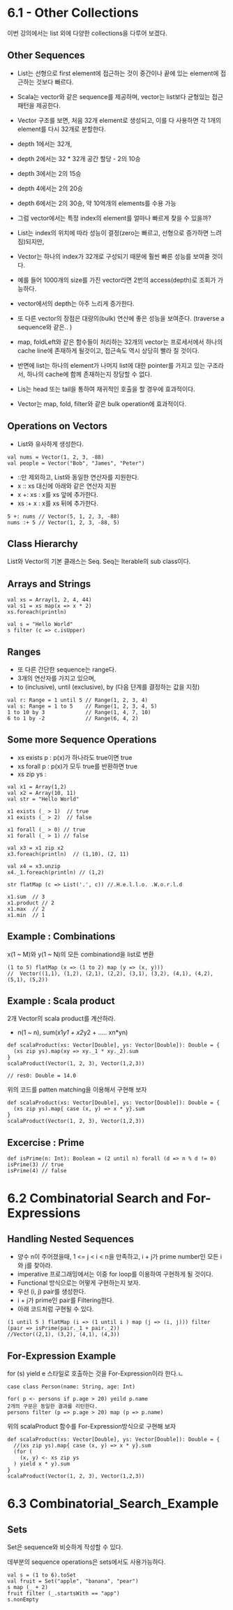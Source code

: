 # 6.1 - Other Collections
이번 강의에서는 list 외에 다양한 collections을 다루어 보겠다.
## Other Sequences
- List는 선형으로 first element에 접근하는 것이 중간이나 끝에 있는 element에 접근하는 것보다 빠르다.
- Scala는 vector와 같은 sequence를 제공하며, vector는 list보다 균형있는 접근 패턴을 제공한다.
- Vector 구조를 보면, 처음 32개 element로 생성되고, 이를 다 사용하면 각 1개의 element를 다시 32개로 분할한다.
 - depth 1에서는 32개,
 - depth 2에서는 32 * 32개 공간 할당 - 2의 10승
 - depth 3에서는 2의 15승
 - depth 4에서는 2의 20승
 - depth 6에서는 2의 30승, 약 10억개의 elements를 수용 가능

- 그럼 vector에서는 특정 index의 element를 얼마나 빠르게 찾을 수 있을까?
 - List는 index의 위치에 따라 성능이 결정(zero는 빠르고, 선형으로 증가하면 느려짐)되지만,
 - Vector는 하나의 index가 32개로 구성되기 때문에 훨씬 빠른 성능를 보여줄 것이다.
 - 예를 들어 1000개의 size를 가진 vector라면 2번의 access(depth)로 조회가 가능하다.
 - vector에서의 depth는 아주 느리게 증가한다.
- 또 다른 vector의 장점은 대량의(bulk) 연산에 좋은 성능을 보여준다. (traverse a sequence와 같은.. )
 - map, foldLeft와 같은 함수들이 처리하는 32개의 vector는 프로세서에서 하나의 cache line에 존재하게 될것이고,  접근속도 역시 상당히 빨라 질 것이다.  
 - 반면에 list는 하나의 element가 나머지 list에 대한 pointer를 가지고 있는 구조라서, 하나의 cache에 함께 존재하는지 장담할 수 없다.


- Lis는 head 또는 tail을 통하여 재귀적인 호출을 할 경우에 효과적이다.
- Vector는 map, fold, filter와 같은 bulk operation에 효과적이다.

## Operations on Vectors
- List와 유사하게 생성한다.
```
val nums = Vector(1, 2, 3, -88)
val people = Vector("Bob", "James", "Peter")
```
- ::만 제외하고, List와 동일한 연산자를 지원한다.
- x :: xs 대신에 아래와 같은 연산자 지원
 - x +: xs : x를 xs 앞에 추가한다.
 - xs :+ x : x를 xs 뒤에 추가한다.
 ```
 5 +: nums // Vector(5, 1, 2, 3, -88)
 nums :+ 5 // Vector(1, 2, 3, -88, 5)
 ```

## Class Hierarchy
List와 Vector의 기본 클래스는 Seq. Seq는 Iterable의 sub class이다.

## Arrays and Strings
```
val xs = Array(1, 2, 4, 44)
val s1 = xs map(x => x * 2)
xs.foreach(println)

val s = "Hello World"
s filter (c => c.isUpper)
```

## Ranges
- 또 다른 간단한 sequence는 range다.
- 3개의 연산자를 가지고 있으며,
 - to (inclusive), until (exclusive), by (다음 단계를 결정하는 값을 지정)
```
val r: Range = 1 until 5 // Range(1, 2, 3, 4)
val s: Range = 1 to 5    // Range(1, 2, 3, 4, 5)
1 to 10 by 3             // Range(1, 4, 7, 10)
6 to 1 by -2             // Range(6, 4, 2)
```

## Some more Sequence Operations
- xs exists p : p(x)가 하나라도 true이면 true
- xs forall p : p(x)가 모두 true를 반환하면 true
- xs zip ys :

```
val x1 = Array(1,2)
val x2 = Array(10, 11)
val str = "Hello World"

x1 exists (_ > 1)  // true
x1 exists (_ > 2)  // false

x1 forall (_ > 0) // true
x1 forall (_ > 1) // false

val x3 = x1 zip x2
x3.foreach(println)  // (1,10), (2, 11)

val x4 = x3.unzip
x4._1.foreach(println) // (1,2)

str flatMap (c => List('.', c)) //.H.e.l.l.o. .W.o.r.l.d

x1.sum  // 3
x1.product // 2
x1.max  // 2
x1.min  // 1
```


## Example : Combinations
x(1 ~ M)와 y(1 ~ N)의 모든 combinationd을 list로 변환
```
(1 to 5) flatMap (x => (1 to 2) map (y => (x, y)))
//  Vector((1,1), (1,2), (2,1), (2,2), (3,1), (3,2), (4,1), (4,2), (5,1), (5,2))
```

## Example : Scala product
2개 Vector의 scala product를 계산하라.

- n(1 ~ n), sum(x1*y1 + x2*y2 + ..... xn*yn)

```
def scalaProduct(xs: Vector[Double], ys: Vector[Double]): Double = {
  (xs zip ys).map(xy => xy._1 * xy._2).sum
}
scalaProduct(Vector(1, 2, 3), Vector(1,2,3))

// res0: Double = 14.0
```
위의 코드를 patten matching을 이용해서 구현해 보자
```
def scalaProduct(xs: Vector[Double], ys: Vector[Double]): Double = {
  (xs zip ys).map{ case (x, y) => x * y}.sum
}
scalaProduct(Vector(1, 2, 3), Vector(1,2,3))
```

## Excercise : Prime
```
def isPrime(n: Int): Boolean = (2 until n) forall (d => n % d != 0)
isPrime(3) // true
isPrime(4) // false
```


# 6.2  Combinatorial Search and For-Expressions
## Handling Nested Sequences
- 양수 n이 주어졌을때, 1 <= j < i < n을 만족하고, i + j가 prime number인 모든 i와 j를 찾아라.
- imperative 프로그래밍에서는 이중 for loop를 이용하여 구현하게 될 것이다.
- Functional 방식으로는 어떻게 구현하는지 보자.
 - 우선 (i, j) pair를 생성한다.
 - i + j가 prime인 pair를 Filtering한다.
- 아래 코드처럼 구현될 수 있다.
```
(1 until 5 ) flatMap (i => (1 until i ) map (j => (i, j))) filter (pair => isPrime(pair._1 + pair._2))
//Vector((2,1), (3,2), (4,1), (4,3))
```

## For-Expression Example
for (s) yield e 스타일로 호출하는 것을 For-Expression이라 한다.ㄴ
```
case class Person(name: String, age: Int)

for( p <- persons if p.age > 20) yeild p.name
2개의 구문은 동일한 결과를 리턴한다.
persons filter (p => p.age > 20) map (p => p.name)
```
위의 scalaProduct 함수를 For-Expression방식으로 구현해 보자
```
def scalaProduct(xs: Vector[Double], ys: Vector[Double]): Double = {
  //(xs zip ys).map{ case (x, y) => x * y}.sum
  (for (
    (x, y) <- xs zip ys
  ) yield x * y).sum
}
scalaProduct(Vector(1, 2, 3), Vector(1,2,3))
```


# 6.3 Combinatorial_Search_Example

## Sets
Set은 sequence와 비슷하게 작성할 수 있다.

데부분의 sequence operations은 sets에서도 사용가능하다.
```
val s = (1 to 6).toSet
val fruit = Set("apple", "banana", "pear")
s map (_ + 2)
fruit filter (_.startsWith == "app")
s.nonEmpty
```
